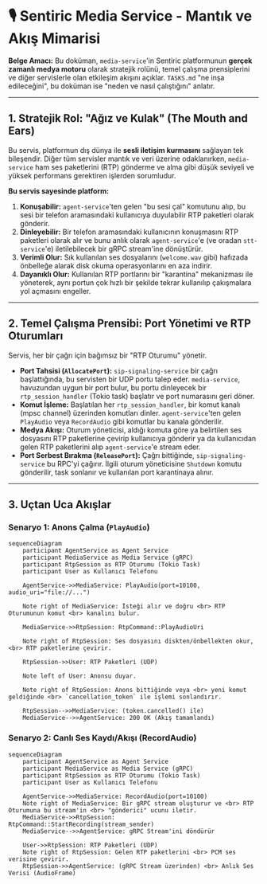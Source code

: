 # 🎙️ Sentiric Media Service - Mantık ve Akış Mimarisi

**Belge Amacı:** Bu doküman, `media-service`'in Sentiric platformunun **gerçek zamanlı medya motoru** olarak stratejik rolünü, temel çalışma prensiplerini ve diğer servislerle olan etkileşim akışını açıklar. `TASKS.md` "ne inşa edileceğini", bu doküman ise "neden ve nasıl çalıştığını" anlatır.

---

## 1. Stratejik Rol: "Ağız ve Kulak" (The Mouth and Ears)

Bu servis, platformun dış dünya ile **sesli iletişim kurmasını** sağlayan tek bileşendir. Diğer tüm servisler mantık ve veri üzerine odaklanırken, `media-service` ham ses paketlerini (RTP) gönderme ve alma gibi düşük seviyeli ve yüksek performans gerektiren işlerden sorumludur.

**Bu servis sayesinde platform:**
1.  **Konuşabilir:** `agent-service`'ten gelen "bu sesi çal" komutunu alıp, bu sesi bir telefon aramasındaki kullanıcıya duyulabilir RTP paketleri olarak gönderir.
2.  **Dinleyebilir:** Bir telefon aramasındaki kullanıcının konuşmasını RTP paketleri olarak alır ve bunu anlık olarak `agent-service`'e (ve oradan `stt-service`'e) iletilebilecek bir gRPC stream'ine dönüştürür.
3.  **Verimli Olur:** Sık kullanılan ses dosyalarını (`welcome.wav` gibi) hafızada önbelleğe alarak disk okuma operasyonlarını en aza indirir.
4.  **Dayanıklı Olur:** Kullanılan RTP portlarını bir "karantina" mekanizması ile yöneterek, aynı portun çok hızlı bir şekilde tekrar kullanılıp çakışmalara yol açmasını engeller.

---

## 2. Temel Çalışma Prensibi: Port Yönetimi ve RTP Oturumları

Servis, her bir çağrı için bağımsız bir "RTP Oturumu" yönetir.

*   **Port Tahsisi (`AllocatePort`):** `sip-signaling-service` bir çağrı başlattığında, bu servisten bir UDP portu talep eder. `media-service`, havuzundan uygun bir port bulur, bu portu dinleyecek bir `rtp_session_handler` (Tokio task) başlatır ve port numarasını geri döner.
*   **Komut İşleme:** Başlatılan her `rtp_session_handler`, bir komut kanalı (mpsc channel) üzerinden komutları dinler. `agent-service`'ten gelen `PlayAudio` veya `RecordAudio` gibi komutlar bu kanala gönderilir.
*   **Medya Akışı:** Oturum yöneticisi, aldığı komuta göre ya belirtilen ses dosyasını RTP paketlerine çevirip kullanıcıya gönderir ya da kullanıcıdan gelen RTP paketlerini alıp `agent-service`'e stream eder.
*   **Port Serbest Bırakma (`ReleasePort`):** Çağrı bittiğinde, `sip-signaling-service` bu RPC'yi çağırır. İlgili oturum yöneticisine `Shutdown` komutu gönderilir, task sonlanır ve kullanılan port karantinaya alınır.

---

## 3. Uçtan Uca Akışlar

### Senaryo 1: Anons Çalma (`PlayAudio`)

```mermaid
sequenceDiagram
    participant AgentService as Agent Service
    participant MediaService as Media Service (gRPC)
    participant RtpSession as RTP Oturumu (Tokio Task)
    participant User as Kullanıcı Telefonu

    AgentService->>MediaService: PlayAudio(port=10100, audio_uri="file://...")
    
    Note right of MediaService: İsteği alır ve doğru <br> RTP Oturumunun komut <br> kanalını bulur.

    MediaService->>RtpSession: RtpCommand::PlayAudioUri
    
    Note right of RtpSession: Ses dosyasını diskten/önbellekten okur, <br> RTP paketlerine çevirir.

    RtpSession->>User: RTP Paketleri (UDP)
    
    Note left of User: Anonsu duyar.
    
    Note right of RtpSession: Anons bittiğinde veya <br> yeni komut geldiğinde <br> `cancellation_token` ile işlemi sonlandırır.
    
    RtpSession-->>MediaService: (token.cancelled() ile)
    MediaService-->>AgentService: 200 OK (Akış tamamlandı)
```

### Senaryo 2: Canlı Ses Kaydı/Akışı (RecordAudio)
```mermaid
sequenceDiagram
    participant AgentService as Agent Service
    participant MediaService as Media Service (gRPC)
    participant RtpSession as RTP Oturumu (Tokio Task)
    participant User as Kullanıcı Telefonu

    AgentService->>MediaService: RecordAudio(port=10100)
    Note right of MediaService: Bir gRPC stream oluşturur ve <br> RTP Oturumuna bu stream'in <br> "gönderici" ucunu iletir.
    MediaService->>RtpSession: RtpCommand::StartRecording(stream_sender)
    MediaService-->>AgentService: gRPC Stream'ini döndürür

    User->>RtpSession: RTP Paketleri (UDP)
    Note right of RtpSession: Gelen RTP paketlerini <br> PCM ses verisine çevirir.
    RtpSession->>AgentService: (gRPC Stream üzerinden) <br> Anlık Ses Verisi (AudioFrame)
```